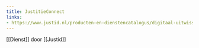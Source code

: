 ```yaml
---
title: JustitieConnect
links:
- https://www.justid.nl/producten-en-dienstencatalogus/digitaal-uitwisselen/justitieconnect
---
```

[[Dienst]] door [[Justid]]
